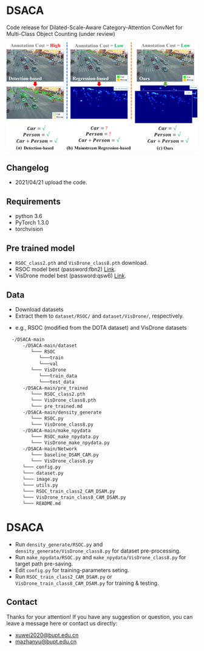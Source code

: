 # DSACA
Code release for Dilated-Scale-Aware Category-Attention ConvNet for Multi-Class Object Counting (under review)

![Image text](https://github.com/PRIS-CV/DSACA/blob/main/images/intro.png)

## Changelog
- 2021/04/21 upload the code.

## Requirements
- python 3.6
- PyTorch 1.3.0
- torchvision

## Pre trained model
- `RSOC_class2.pth` and `VisDrone_class8.pth` download.
- RSOC model best (password:fbn2) [Link](https://pan.baidu.com/s/146ys_K89KT2G3irvgM812Q).
- VisDrone model best (password:qsw6) [Link](https://pan.baidu.com/s/1nORmkUbV1c-5MLZvYKToiA).

## Data
- Download datasets  
- Extract them to `dataset/RSOC/` and `dataset/VisDrone/`, respectively.
* e.g., RSOC (modified from the DOTA dataset) and VisDrone datasets
```
  -/DSACA-main
      -/DSACA-main/dataset
         └─── RSOC
            └───train
            └───val
         └─── VisDrone
            └───train_data
            └───test_data
      -/DSACA-main/pre_trained
         └─── RSOC_class2.pth
         └─── VisDrone_class8.pth
         └─── pre_trained.md
      -/DSACA-main/density_generate
         └─── RSOC.py
         └─── VisDrone_class8.py
      -/DSACA-main/make_npydata
         └─── RSOC_make_npydata.py
         └─── VisDrone_make_npydata.py
      -/DSACA-main/Network
         └─── baseline_DSAM_CAM.py
         └─── VisDrone_class8.py
      └─── config.py
      └─── dataset.py
      └─── image.py
      └─── utils.py
      └─── RSOC_train_class2_CAM_DSAM.py
      └─── VisDrone_train_class8_CAM_DSAM.py
      └─── README.md
 ```
 
# DSACA
- Run `density_generate/RSOC.py` and `density_generate/VisDrone_class8.py` for dataset pre-processing.
- Run `make_npydata/RSOC.py` and `make_npydata/VisDrone_class8.py` for target path pre-saving.
- Edit `config.py` for training-parameters seting.
- Run `RSOC_train_class2_CAM_DSAM.py` or `VisDrone_train_class8_CAM_DSAM.py` for training & testing.

## Contact
Thanks for your attention!
If you have any suggestion or question, you can leave a message here or contact us directly:
- xuwei2020@bupt.edu.cn
- mazhanyu@bupt.edu.cn
